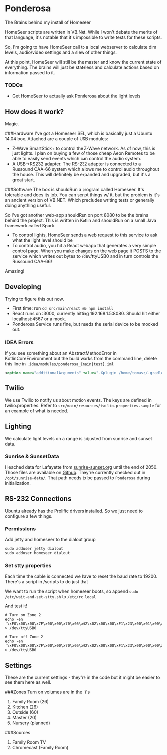# Ponderosa
The Brains behind my install of Homeseer

HomeSeer scripts are written in VB.Net. While I won't debate the merits of that language,
it's notable that it's impossible to write tests for these scripts.

So, I'm going to have HomeSeer call to a local webserver to calculate dim levels, audio/video settings and a slew of other
things.

At this point, HomeSeer will still be the master and know the current state of everything. The brains will just be stateless
and calculate actions based on information passed to it.


### TODOs
* Get HomeSeer to actually ask Ponderosa about the light levels


## How does it work?
Magic.

###Hardware
I've got a Homeseer SEL, which is basically just a Ubuntu 14.04 box. Attached are a couple of USB modules:
* Z-Wave SmartStick+ to control the Z-Wave network. As of now, this is just lights. I plan on buying a few of those
cheap Aeon Remotes to be able to easily send events which can control the audio system.
* A USB->RS232 adapter. The RS-232 adapter is connected to a Russound CAA-66 system which allows me
to control audio throughout the house. This will definitely be expanded and upgraded, but it's a great start.

###Software
The box is shouldRun a program called Homeseer. It's tolerable and does its job. You can script things w/ it, but the problem
is it's an ancient version of VB.NET. Which precludes writing tests or generally doing anything useful.

So I've got another web-app shouldRun on port 8080 to be the brains behind the project. This is written in Kotlin and shouldRun
on a small Java framework called Spark.
* To control lights, HomeSeer sends a web request to this service to ask what the light level should be
* To control audio, you hit a React webapp that generates a very simple control page. When you make changes on the
web page it POSTS to the service which writes out bytes to /dev/ttyUSB0 and in turn controls the Russound CAA-66!

Amazing!


## Developing

Trying to figure this out now.
* First time: run `cd src/main/react && npm install`
* React runs on :3000, currently hitting 192.168.1.5:8080. Should hit either localhost:4567 or a mock.
* Ponderosa Service runs fine, but needs the serial device to be mocked out.

### IDEA Errors
If you see something about an AbstractMethodError in KotlinCoreEnvironment but the build works from the command line, delete
this line in `.idea/modules/ponderosa_[main|test].iml`
```xml
<option name="additionalArguments" value="-Xplugin /home/tomasz/.gradle/caches/modules-2/files-2.1/org.jetbrains.kotlin/kotlin-annotation-processing/1.1.0-rc-91/5a3a018b3d9948d50cfe1af741d10f016edcc12c/kotlin-annotation-processing-1.1.0-rc-91.jar,/home/tomasz/.gradle/caches/modules-2/files-2.1/org.jetbrains.kotlin/kotlin-noarg/1.1.0-rc-91/cce5206f28940c7751ca131caeedc591cbc44af9/kotlin-noarg-1.1.0-rc-91.jar,/home/tomasz/.gradle/caches/modules-2/files-2.1/org.jetbrains.kotlin/kotlin-allopen/1.1.0-rc-91/ea929388f4abd559e160aea641b11cb7e45c2cc0/kotlin-allopen-1.1.0-rc-91.jar -P plugin:org.jetbrains.kotlin.noarg:annotation=javax.persistence.Entity,plugin:org.jetbrains.kotlin.allopen:annotation=org.springframework.stereotype.Component,plugin:org.jetbrains.kotlin.allopen:annotation=org.springframework.transaction.annotation.Transactional,plugin:org.jetbrains.kotlin.allopen:annotation=org.springframework.scheduling.annotation.Async,plugin:org.jetbrains.kotlin.allopen:annotation=org.springframework.cache.annotation.Cacheable" />
```

## Twilio
We use Twilio to notify us about motion events. The keys are defined in twilio.properties.
Refer to `src/main/resources/twilio.properties.sample` for an example of what is needed.


## Lighting
We calculate light levels on a range is adjusted from sunrise and sunset data.

### Sunrise & SunsetData
I leached data for Lafayette from [sunrise-sunset.org](http://sunrise-sunset.org/) until the end of 2050. Those files are
available on [Github](https://github.com/holmes/sunrise-data). They're currently checked out in `/opt/sunrise-data/`. That path needs
to be passed to `Ponderosa` during initialization.


## RS-232 Connections
Ubuntu already has the Prolific drivers installed. So we just need to configure a few things.

### Permissions
Add jetty and homeseer to the dialout group
```
sudo adduser jetty dialout
sudo adduser homeseer dialout
```

### Set stty properties
Each time the cable is connected we have to reset the baud rate to 19200. There's a script in /scripts to do just that

We want to run the script when homeseer boots, so append `sudo /etc/wait-and-set-stty.sh` to `/etc/rc.local`

And test it!
```
# Turn on Zone 2
echo -en '\xF0\x00\x00\x7F\x00\x00\x70\x05\x02\x02\x00\x00\xF1\x23\x00\x01\x00\x01\x00\x01\x13\xF7' > /dev/ttyUSB0

# Turn off Zone 2
echo -en '\xF0\x00\x00\x7F\x00\x00\x70\x05\x02\x02\x00\x00\xF1\x23\x00\x00\x00\x01\x00\x01\x12\xF7' > /dev/ttyUSB0
```


## Settings
These are the current settings - they're in the code but it might be easier to see them here as well.

###Zones
Turn on volumes are in the ()'s
1. Family Room (26)
1. Kitchen (26)
1. Outside (60)
1. Master (20)
1. Nursery (planned)

###Sources
1. Family Room TV
1. Chromecast (Family Room)
